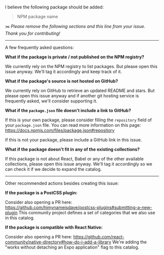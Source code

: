 I believe the following package should be added:
> NPM package name

✂️ _Please remove the following sections and this line from your issue. Thank you for contributing!_

---

A few frequently asked questions:

**What if the package is private / not published on the NPM registry?**

We currently rely on the NPM registry to list packages. But please open this issue anyway. We'll tag it accordingly and keep track of it.

**What if the package's source is not hosted on GitHub?**

We currently rely on GitHub to retrieve an updated README and stars. But please open this issue anyway and if another git hosting service is frequently asked, we'll consider supporting it.

**What if the `package.json` file doesn't include a link to GitHub?**

If this is your own package, please consider filling the `repository` field of your `package.json` file. You can read more information on this page: https://docs.npmjs.com/files/package.json#repository

If this is not your package, please include a GitHub link in this issue.

**What if the package doesn't fit in any of the existing collections?**

If this package is not about React, Babel or any of the other available collections, please open this issue anyway. We'll tag it accordingly so we can check it if we decide to expand the catalog.

---

Other recommended actions besides creating this issue:

**If the package is a PostCSS plugin:**

Consider also opening a PR here: https://github.com/himynameisdave/postcss-plugins#submitting-a-new-plugin This community project defines a set of categories that we also use in this catalog.

**If the package is compatible with React Native:**

Consider also opening a PR here: https://github.com/react-community/native-directory#how-do-i-add-a-library We're adding the "works without detaching an Expo application" flag to this catalog.